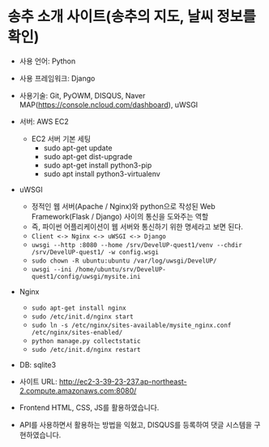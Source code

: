 # 송추 소개 사이트(송추의 지도, 날씨 정보를 확인)

- 사용 언어: Python

- 사용 프레임워크: Django

- 사용기술: Git, PyOWM, DISQUS, Naver MAP(https://console.ncloud.com/dashboard), uWSGI

- 서버: AWS EC2
  - EC2 서버 기본 세팅
    - sudo apt-get update
    - sudo apt-get dist-upgrade
    - sudo apt-get install python3-pip
    - sudo apt install python3-virtualenv

- uWSGI
  - 정적인 웹 서버(Apache / Nginx)와 python으로 작성된 Web Framework(Flask / Django) 사이의 통신을 도와주는 역할
  - 즉, 파이썬 어플리케이션이 웹 서버와 통신하기 위한 명세라고 보면 된다.
  - `Client <-> Nginx <-> uWSGI <-> Django`
  - `uwsgi --http :8080 --home /srv/DevelUP-quest1/venv --chdir /srv/DevelUP-quest1/ -w config.wsgi`
  - `sudo chown -R ubuntu:ubuntu /var/log/uwsgi/DevelUP/`
  - `uwsgi --ini /home/ubuntu/srv/DevelUP-quest1/config/uwsgi/mysite.ini`

- Nginx
  - `sudo apt-get install nginx`
  - `sudo /etc/init.d/nginx start`
  - `sudo ln -s /etc/nginx/sites-available/mysite_nginx.conf /etc/nginx/sites-enabled/`
  - `python manage.py collectstatic`
  - `sudo /etc/init.d/nginx restart`

- DB: sqlite3

- 사이트 URL: http://ec2-3-39-23-237.ap-northeast-2.compute.amazonaws.com:8080/

- Frontend HTML, CSS, JS를 활용하였습니다.
- API를 사용하면서 활용하는 방법을 익혔고, DISQUS를 등록하여 댓글 시스템을 구현하였습니다.
